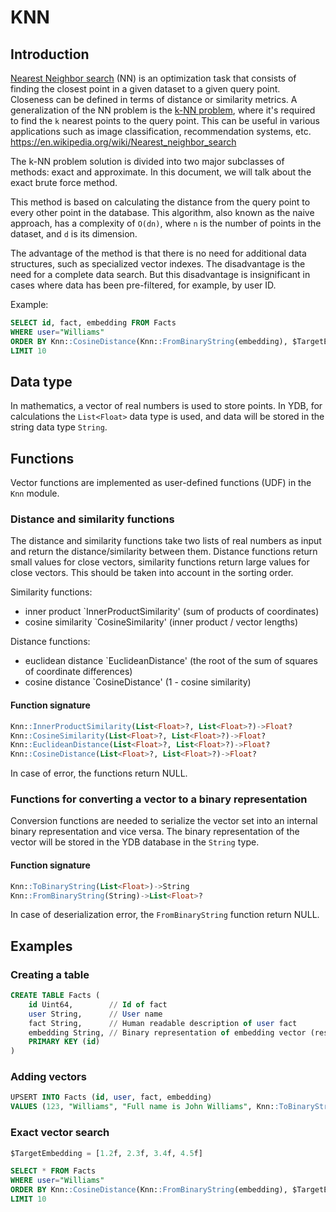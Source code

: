 # KNN
## Introduction

[Nearest Neighbor search](https://en.wikipedia.org/wiki/Nearest_neighbor_search) (NN) is an optimization task that consists of finding the closest point in a given dataset to a given query point. Closeness can be defined in terms of distance or similarity metrics.
A generalization of the NN problem is the [k-NN problem](https://en.wikipedia.org/wiki/K-nearest_neighbors_algorithm), where it's required to find the `k` nearest points to the query point. This can be useful in various applications such as image classification, recommendation systems, etc.
https://en.wikipedia.org/wiki/Nearest_neighbor_search

The k-NN problem solution is divided into two major subclasses of methods: exact and approximate. In this document, we will talk about the exact brute force method.

This method is based on calculating the distance from the query point to every other point in the database. This algorithm, also known as the naive approach, has a complexity of `O(dn)`, where `n` is the number of points in the dataset, and `d` is its dimension.

The advantage of the method is that there is no need for additional data structures, such as specialized vector indexes.
The disadvantage is the need for a complete data search. But this disadvantage is insignificant in cases where data has been pre-filtered, for example, by user ID.

Example:

```sql
SELECT id, fact, embedding FROM Facts
WHERE user="Williams"
ORDER BY Knn::CosineDistance(Knn::FromBinaryString(embedding), $TargetEmbedding)
LIMIT 10
```

## Data type

In mathematics, a vector of real numbers is used to store points.
In YDB, for calculations the `List<Float>` data type is used, and data will be stored in the string data type `String`.

## Functions

Vector functions are implemented as user-defined functions (UDF) in the `Knn` module.

### Distance and similarity functions

The distance and similarity functions take two lists of real numbers as input and return the distance/similarity between them.
Distance functions return small values for close vectors, similarity functions return large values for close vectors. This should be taken into account in the sorting order.

Similarity functions:
* inner product `InnerProductSimilarity' (sum of products of coordinates)
* cosine similarity `CosineSimilarity' (inner product / vector lengths)

Distance functions:
* euclidean distance `EuclideanDistance' (the root of the sum of squares of coordinate differences)
* cosine distance `CosineDistance' (1 - cosine similarity)

#### Function signature

```sql
Knn::InnerProductSimilarity(List<Float>?, List<Float>?)->Float?
Knn::CosineSimilarity(List<Float>?, List<Float>?)->Float?
Knn::EuclideanDistance(List<Float>?, List<Float>?)->Float?
Knn::CosineDistance(List<Float>?, List<Float>?)->Float?
```

In case of error, the functions return NULL.

### Functions for converting a vector to a binary representation

Conversion functions are needed to serialize the vector set into an internal binary representation and vice versa.
The binary representation of the vector will be stored in the YDB database in the `String` type.

#### Function signature

```sql
Knn::ToBinaryString(List<Float>)->String
Knn::FromBinaryString(String)->List<Float>?
```

In case of deserialization error, the `FromBinaryString` function return NULL.

## Examples

### Creating a table

```sql
CREATE TABLE Facts (
    id Uint64,        // Id of fact
    user String,      // User name
    fact String,      // Human readable description of user fact
    embedding String, // Binary representation of embedding vector (result of Knn::ToBinaryString)
    PRIMARY KEY (id)
)
```

### Adding vectors

```sql
UPSERT INTO Facts (id, user, fact, embedding) 
VALUES (123, "Williams", "Full name is John Williams", Knn::ToBinaryString([1.0f, 2.0f, 3.0f, 4.0f]))
```

### Exact vector search

```sql
$TargetEmbedding = [1.2f, 2.3f, 3.4f, 4.5f]

SELECT * FROM Facts
WHERE user="Williams"
ORDER BY Knn::CosineDistance(Knn::FromBinaryString(embedding), $TargetEmbedding)
LIMIT 10
```